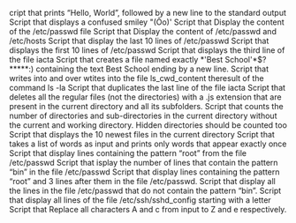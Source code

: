 cript that prints “Hello, World”, followed by a new line to the standard output
Script that displays a confused smiley "(Ôo)'
Script that Display the content of the /etc/passwd file
Script that Display the content of /etc/passwd and /etc/hosts
Script that display the last 10 lines of /etc/passwd
Script that displays the first 10 lines of /etc/passwd
Script that displays the third line of the file iacta
Script  that creates a file named exactly \*\'Best School\'\*$\?\*\*\*\*\*:) containing the text Best School ending by a new line.
Script that writes into and over wtites into the file ls_cwd_content theresult of the command ls -la
Script that duplicates the last line of the file iacta
Script that deletes all the regular files (not the directories) with a .js extension that are present in the current directory and all its subfolders.
Script that counts the number of directories and sub-directories in the current directory without the current and working directory. Hidden directories should be counted too
Script that displays the 10 newest files in the current directory
Script that takes a list of words as input and prints only words that appear exactly once
Script that display lines containing the pattern “root” from the file /etc/passwd
Script that isplay the number of lines that contain the pattern “bin” in the file /etc/passwd
Script that display lines containing the pattern “root” and 3 lines after them in the file /etc/passwd.
Script that display all the lines in the file /etc/passwd that do not contain the pattern “bin”.
Script that display all lines of the file /etc/ssh/sshd_config starting with a letter
Script that Replace all characters A and c from input to Z and e respectively.
